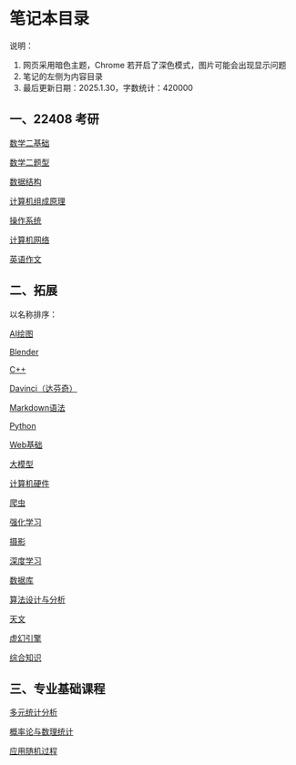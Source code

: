 # 笔记本目录

说明：

1. 网页采用暗色主题，Chrome 若开启了深色模式，图片可能会出现显示问题
2. 笔记的左侧为内容目录
4. 最后更新日期：2025.1.30，字数统计：420000



## 一、22408 考研



<a href='./resource/htmlnote/数学二基础.html' target="_blank"><span>数学二基础</span></a>

<a href='./resource/htmlnote/数学二题型.html' target="_blank"><span>数学二题型</span></a>

<a href='./resource/htmlnote/数据结构.html' target="_blank"><span>数据结构</span></a>

<a href='./resource/htmlnote/计算机组成原理.html' target="_blank"><span>计算机组成原理</span></a>

<a href='./resource/htmlnote/操作系统.html' target="_blank"><span>操作系统</span></a>

<a href='./resource/htmlnote/计算机网络.html' target="_blank"><span>计算机网络</span></a>

<a href='./resource/htmlnote/英语作文.html' target="_blank"><span>英语作文</span></a>



## 二、拓展

以名称排序：



<a href='./resource/htmlnote/AI绘图.html' target="_blank"><span>AI绘图</span></a>

<a href='./resource/htmlnote/Blender.html' target="_blank"><span>Blender</span></a>

<a href='./resource/htmlnote/C++.html' target="_blank"><span>C++</span></a>

<a href='./resource/htmlnote/Davinci.html' target="_blank"><span>Davinci（达芬奇）</span></a>

<a href='./resource/htmlnote/Markdown.html' target="_blank"><span>Markdown语法</span></a>

<a href='./resource/htmlnote/Python.html' target="_blank"><span>Python</span></a>

<a href='./resource/htmlnote/Web基础.html' target="_blank"><span>Web基础</span></a>

<a href='./resource/htmlnote/大模型.html' target="_blank"><span>大模型</span></a>

<a href='./resource/htmlnote/计算机硬件.html' target="_blank"><span>计算机硬件</span></a>

<a href='./resource/htmlnote/爬虫.html' target="_blank"><span>爬虫</span></a>

<a href='./resource/htmlnote/强化学习.html' target="_blank"><span>强化学习</span></a>

<a href='./resource/htmlnote/摄影.html' target="_blank"><span>摄影</span></a>

<a href='./resource/htmlnote/深度学习.html' target="_blank"><span>深度学习</span></a>

<a href='./resource/htmlnote/数据库.html' target="_blank"><span>数据库</span></a>

<a href='./resource/htmlnote/算法设计与分析.html' target="_blank"><span>算法设计与分析</span></a>

<a href='./resource/htmlnote/天文.html' target="_blank"><span>天文</span></a>

<a href='./resource/htmlnote/虚幻引擎.html' target="_blank"><span>虚幻引擎</span></a>

<a href='./resource/htmlnote/综合知识.html' target="_blank"><span>综合知识</span></a>



## 三、专业基础课程



<a href='./resource/htmlnote/多元统计分析.html' target="_blank"><span>多元统计分析</span></a>

<a href='./resource/htmlnote/概率论与数理统计.html' target="_blank"><span>概率论与数理统计</span></a>

<a href='./resource/htmlnote/应用随机过程.html' target="_blank"><span>应用随机过程</span></a>